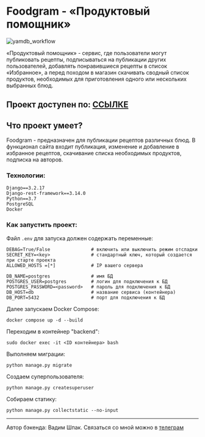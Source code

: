 # Foodgram - «Продуктовый помощник»
![yamdb_workflow](https://github.com/Starboy-Shpak/foodgram-project-react/actions/workflows/main.yml/badge.svg)

«Продуктовый помощник» - cервис, где пользователи могут публиковать рецепты, подписываться на публикации других пользователей, добавлять понравившиеся рецепты в список «Избранное», а перед походом в магазин скачивать сводный список продуктов, необходимых для приготовления одного или нескольких выбранных блюд.

## Проект доступен по: [ССЫЛКЕ](http://51.250.18.184/)

## Что проект умеет?

Foodgram - предназначен для публикации рецептов различных блюд. В функционал сайта входит публикация, изменение и добавление в избранное рецептов, скачивание списка необходимых продуктов, подписка на авторов.

### Технологии:
```
Django==3.2.17
Django-rest-framework==3.14.0
Python==3.7
PostgreSQL
Docker
```
### Как запустить проект:

Файл `.env` для запуска должен содержать переменные:
```
DEBAG=True/False               # включить или выключить режим отсладки
SECRET_KEY=<key>               # cтандартный ключ, который создается при старте проекта
ALLOWED_HOSTS =[*]             # IP вашего сервера

DB_NAME=postgres               # имя БД
POSTGRES_USER=postgres         # логин для подключения к БД
POSTGRES_PASSWORD=<password>   # пароль для подключения к БД
DB_HOST=db                     # название сервиса (контейнера)
DB_PORT=5432                   # порт для подключения к БД
```
Далее запускаем Docker Compose:
```
docker compose up -d --build
```
Переходим в контейнер "backend":
```
sudo docker exec -it <ID контейнера> bash 
```
Выполняем миграции:
```
python manage.py migrate
```
Создаем суперпользователя:
```
python manage.py createsuperuser
```
Собираем статику:
```
python manage.py collectstatic --no-input
```

***
Автор бэкенда: Вадим Шпак.
Связаться со мной можно в [телеграм](https://t.me/starboy_shpak/)

